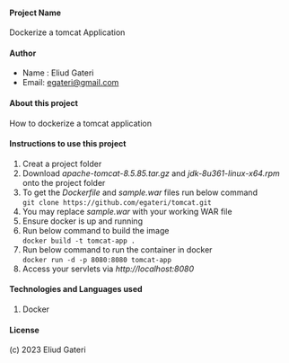 #### Project Name
Dockerize a tomcat Application
#### Author
 - Name : Eliud Gateri
 - Email: egateri@gmail.com
#### About this project
How to dockerize a tomcat application
#### Instructions to use this project
1. Creat a project folder   
2. Download _apache-tomcat-8.5.85.tar.gz_ and _jdk-8u361-linux-x64.rpm_ onto the project folder  
3. To get the _Dockerfile_ and _sample.war_ files run below command  
 `git clone https://github.com/egateri/tomcat.git`   
4. You may replace _sample.war_ with your working WAR file  
5. Ensure docker is up and running  
6. Run below command to build the image  
  `docker build -t tomcat-app .`  
 7. Run below command to run the container in docker  
  `docker run -d -p 8080:8080 tomcat-app`  
 8. Access your servlets via *http://localhost:8080*  

#### Technologies and Languages used
 1. Docker
####  License
(c) 2023 Eliud Gateri

